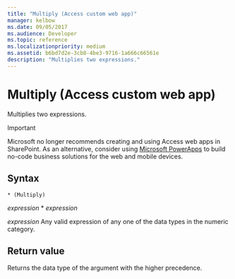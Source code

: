 ```yaml
---
title: "Multiply (Access custom web app)"
manager: kelbow
ms.date: 09/05/2017
ms.audience: Developer
ms.topic: reference
ms.localizationpriority: medium
ms.assetid: b6bd7d2e-3cb8-4be3-9716-1a666c66561e
description: "Multiplies two expressions."
---
```


# Multiply (Access custom web app)

Multiplies two expressions.
  
> [!IMPORTANT]
> Microsoft no longer recommends creating and using Access web apps in SharePoint. As an alternative, consider using [Microsoft PowerApps](https://powerapps.microsoft.com/) to build no-code business solutions for the web and mobile devices. 
  
## Syntax

`* (Multiply)`

*expression*  \*  *expression* 
  
*expression*  Any valid expression of any one of the data types in the numeric category. 
  
## Return value

Returns the data type of the argument with the higher precedence.
  

